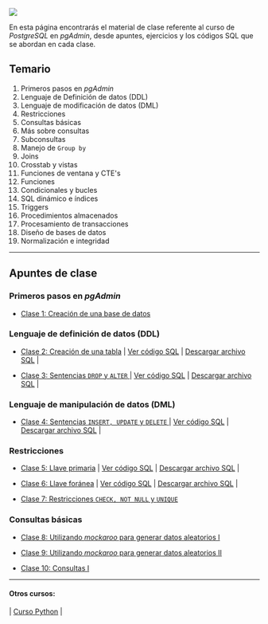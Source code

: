 ![](https://cdn.iconscout.com/icon/free/png-256/postgresql-3628991-3030216.png)

En esta página encontrarás el material de clase referente al curso de _PostgreSQL_ en _pgAdmin_, desde apuntes, ejercicios y los códigos SQL que se abordan en cada clase.

## Temario
1. Primeros pasos en _pgAdmin_
2. Lenguaje de Definición de datos (DDL)
3. Lenguaje de modificación de datos (DML)
4. Restricciones 
5. Consultas básicas
6. Más sobre consultas
7. Subconsultas
8. Manejo de ``Group by``
9. Joins
10. Crosstab y vistas
11. Funciones de ventana y CTE's
12. Funciones
13. Condicionales y bucles
14. SQL dinámico e índices
15. Triggers
16. Procedimientos almacenados
17. Procesamiento de transacciones
18. Diseño de bases de datos
19. Normalización e integridad  

---

## Apuntes de clase

### Primeros pasos en _pgAdmin_
* [Clase 1: Creación de una base de datos](Clase1.md)

### Lenguaje de definición de datos (DDL)
* [Clase 2: Creación de una tabla](Clase2.md) \| [Ver código SQL](https://github.com/LuisApaez/Curso_Postgres/blob/gh-pages/Scripts_Clase/Clase2.sql) \| [Descargar archivo SQL](Scripts_Clase/Clase2.sql) \|

* [Clase 3: Sentencias ``DROP`` y ``ALTER`` ](Clase3.md) \| [Ver código SQL](https://github.com/LuisApaez/Curso_Postgres/blob/gh-pages/Scripts_Clase/Clase3.sql) \| [Descargar archivo SQL](Scripts_Clase/Clase3.sql) \|

### Lenguaje de manipulación de datos (DML)

* [Clase 4: Sentencias ``INSERT, UPDATE`` y ``DELETE`` ](Clase4.md) \| [Ver código SQL](https://github.com/LuisApaez/Curso_Postgres/blob/gh-pages/Scripts_Clase/Clase4.sql) \| [Descargar archivo SQL](Scripts_Clase/Clase4.sql) \|

### Restricciones

* [Clase 5: Llave primaria](Clase5.md) \| [Ver código SQL](https://github.com/LuisApaez/Curso_Postgres/blob/gh-pages/Scripts_Clase/Clase5.sql) \| [Descargar archivo SQL](Scripts_Clase/Clase5.sql) \|

* [Clase 6: Llave foránea](Clase6.md) \| [Ver código SQL](https://github.com/LuisApaez/Curso_Postgres/blob/gh-pages/Scripts_Clase/Clase6.sql) \| [Descargar archivo SQL](Scripts_Clase/Clase6.sql) \|

* [Clase 7: Restricciones ``CHECK, NOT NULL`` y ``UNIQUE``]()

### Consultas básicas

* [Clase 8: Utilizando _mockaroo_ para generar datos aleatorios I]()

* [Clase 9: Utilizando _mockaroo_ para generar datos aleatorios II]()

* [Clase 10: Consultas I]()


---

#### Otros cursos:

\| [Curso Python](https://luisapaez.github.io/Curso_Python/) \|
